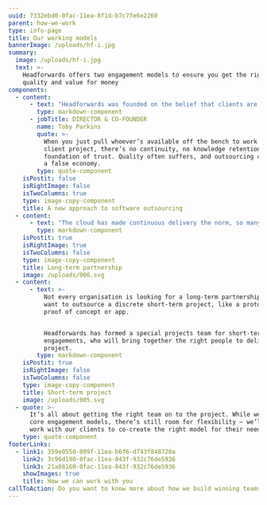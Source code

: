 ```yaml
---
uuid: 7332ebd0-0fac-11ea-8f1d-b7c7fe6e2260
parent: how-we-work
type: info-page
title: Our working models
bannerImage: /uploads/hf-i.jpg
summary:
  image: /uploads/hf-i.jpg
  text: >-
    Headforwards offers two engagement models to ensure you get the right mix of
    quality and value for money
components:
  - content:
      - text: "Headforwards was founded on the belief that clients are short-changed by traditional software outsource companies – mainly due to the “on-the-bench” model of project resourcing.\r\n\n\rTo ensure clients get the right mix of quality and value for money, Headforwards offers two choices of engagement models: a long term partnership or a short term project."
        type: markdown-component
      - jobTitle: DIRECTOR & CO-FOUNDER
        name: Toby Parkins
        quote: >-
          When you just pull whoever’s available off the bench to work on a
          client project, there’s no continuity, no knowledge retention, and no
          foundation of trust. Quality often suffers, and outsourcing can become
          a false economy.
        type: quote-component
    isPostit: false
    isRightImage: false
    isTwoColumns: true
    type: image-copy-component
    title: A new approach to software outsourcing
  - content:
      - text: "The cloud has made continuous delivery the norm, so many clients are looking for long-term, ongoing and cost-effective support from their outsource partner.\r\n\nFor this kind of engagement, Headforwards works with the client to handpick the perfect team, so everyone is confident the right people are on board from the start."
        type: markdown-component
    isPostit: true
    isRightImage: true
    isTwoColumns: false
    type: image-copy-component
    title: Long-term partnership
    image: /uploads/006.svg
  - content:
      - text: >-
          Not every organisation is looking for a long-term partnership. Some
          want to outsource a discrete short-term project, like a prototype,
          proof of concept or app. 


          Headforwards has formed a special projects team for short-term
          engagements, who will bring together the right people to deliver each
          project.
        type: markdown-component
    isPostit: true
    isRightImage: false
    isTwoColumns: false
    type: image-copy-component
    title: Short-term project
    image: /uploads/005.svg
  - quote: >-
      It’s all about getting the right team on to the project. While we have two
      core engagement models, there’s still room for flexibility – we’ll always
      work with our clients to co-create the right model for their needs.
    type: quote-component
footerLinks:
  - link1: 359e0550-009f-11ea-b6f6-d743f848720a
    link2: 3c96d190-0fac-11ea-843f-932c76de5936
    link3: 21a08160-0fac-11ea-843f-932c76de5936
    showImages: true
    title: How we can work with you
callToAction: Do you want to know more about how we build winning teams?
---
```

